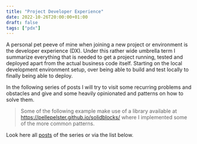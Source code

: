 ```yaml
---
title: "Project Developer Experience"
date: 2022-10-26T20:00:00+01:00
draft: false
tags: ["pdx"]
---
```


A personal pet peeve of mine when joining a new project or environment is the developer experience (DX). Under this rather wide umbrella term I summarize everything that is needed to get a project running, tested and deployed apart from the actual business code itself. Starting on the local development environment setup, over being able to build and test locally to finally being able to deploy.

In the following series of posts I will try to visit some recurring problems and obstacles and give and some heavily opinionated and patterns on how to solve them.

> Some of the following example make use of a library available at https://pellepelster.github.io/solidblocks/ where I implemented some of the more common patterns.  

Look here all [posts](/tags/pdx/) of the series or via the list below.